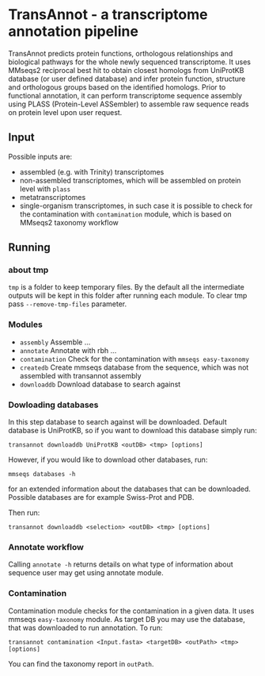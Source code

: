 # TransAnnot - a transcriptome annotation pipeline
TransAnnot predicts protein functions, orthologous relationships and biological pathways for the whole newly sequenced transcriptome.
It uses MMseqs2 reciprocal best hit to obtain closest homologs from UniProtKB database (or user defined database) and infer protein function, structure and orthologous groups based on the identified homologs.
Prior to functional annotation, it can perform transcriptome sequence assembly using PLASS (Protein-Level ASSembler) to assemble raw sequence reads on protein level upon user request.

## Input
Possible inputs are:

* assembled (e.g. with Trinity) transcriptomes
* non-assembled transcriptomes, which will be assembled on protein level with `plass`
* metatranscriptomes
* single-organism transcriptomes, in such case it is possible to check for the contamination with `contamination` module, which is based on MMseqs2 taxonomy workflow

## Running

### about tmp

`tmp` is a folder to keep temporary files. By the default all the intermediate outputs will be kept in this folder after running each module. To clear tmp pass `--remove-tmp-files` parameter.

### Modules

* `assembly`            Assemble ...
* `annotate`            Annotate with rbh ...
* `contamination`       Check for the contamination with `mmseqs easy-taxonomy`
* `createdb`            Create mmseqs database from the sequence, which was not assembled with transannot assembly
* `downloaddb`          Download database to search against

### Dowloading databases

In this step database to search against will be downloaded.
Default database is UniProtKB, so if you want to download this database simply run:

    transannot downloaddb UniProtKB <outDB> <tmp> [options]
    
However, if you would like to download other databases, run:

    mmseqs databases -h

for an extended information about the databases that can be downloaded. 
Possible databases are for example Swiss-Prot and PDB. 

Then run:

    transannot downloaddb <selection> <outDB> <tmp> [options]

### Annotate workflow

Calling `annotate -h` returns details on what type of information about sequence user may get using annotate module. 

### Contamination

Contamination module checks for the contamination in a given data. It uses mmseqs `easy-taxonomy` module. As target DB you may use the database, that was downloaded to run annotation. To run:

    transannot contamination <Input.fasta> <targetDB> <outPath> <tmp> [options]
 
You can find the taxonomy report in `outPath`.
